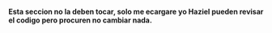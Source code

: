 **Esta seccion no la deben tocar, solo me ecargare yo Haziel pueden revisar el codigo pero procuren no cambiar nada.**